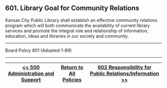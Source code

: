 ## 601. Library Goal for Community Relations

Kansas City Public Library shall establish an effective community relations program which will both communicate the availability of current library services and promote the integral role and relationship of information, education, ideas and libraries in our society and community.

---

Board Policy 601 (Adopted 1-89)

---
[<< 500 Administration and Support](/policies/500-administration-support/) | [Return to All Policies](/policies/) | [602 Responsibility for Public Relations/Information >>](/policies/600-community-relations/602.md)
--- | --- | ---

